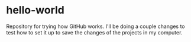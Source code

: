 # hello-world
Repository for trying how GitHub works. I'll be doing a couple changes to test how to set it up to save the changes of the projects in my computer.

